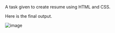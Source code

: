 A task given to create resume using HTML and CSS.

Here is the final output.

![image](https://user-images.githubusercontent.com/71212064/114816690-44564a00-9dd6-11eb-8b96-8622381b6c60.png)
